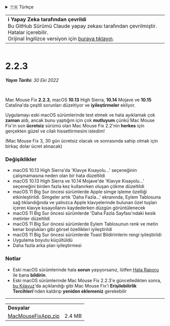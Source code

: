 <details>
<summary>🇹🇷 Türkçe</summary>

[🇬🇧 English (GitHub)](https://github.com/noah-nuebling/mac-mouse-fix/releases/tag/2.2.3)\
[🇦🇩 Català](https://redirect.macmousefix.com/?target=mmf-release&tag=2.2.3&locale=ca)\
[🇩🇪 Deutsch](https://redirect.macmousefix.com/?target=mmf-release&tag=2.2.3&locale=de)\
[🇪🇸 Español](https://redirect.macmousefix.com/?target=mmf-release&tag=2.2.3&locale=es)\
[🇫🇷 Français](https://redirect.macmousefix.com/?target=mmf-release&tag=2.2.3&locale=fr)\
[🇮🇩 Indonesia](https://redirect.macmousefix.com/?target=mmf-release&tag=2.2.3&locale=id)\
[🇮🇹 Italiano](https://redirect.macmousefix.com/?target=mmf-release&tag=2.2.3&locale=it)\
[🇭🇺 Magyar](https://redirect.macmousefix.com/?target=mmf-release&tag=2.2.3&locale=hu)\
[🇳🇱 Nederlands](https://redirect.macmousefix.com/?target=mmf-release&tag=2.2.3&locale=nl)\
[🇵🇱 Polski](https://redirect.macmousefix.com/?target=mmf-release&tag=2.2.3&locale=pl)\
[🇧🇷 Português (Brasil)](https://redirect.macmousefix.com/?target=mmf-release&tag=2.2.3&locale=pt-BR)\
[🇵🇹 Português (Portugal)](https://redirect.macmousefix.com/?target=mmf-release&tag=2.2.3&locale=pt-PT)\
[🇷🇴 Română](https://redirect.macmousefix.com/?target=mmf-release&tag=2.2.3&locale=ro)\
[🇸🇪 Svenska](https://redirect.macmousefix.com/?target=mmf-release&tag=2.2.3&locale=sv)\
[🇻🇳 Tiếng Việt](https://redirect.macmousefix.com/?target=mmf-release&tag=2.2.3&locale=vi)\
**🇹🇷 Türkçe**\
[🇨🇿 Čeština](https://redirect.macmousefix.com/?target=mmf-release&tag=2.2.3&locale=cs)\
[🇬🇷 Ελληνικά](https://redirect.macmousefix.com/?target=mmf-release&tag=2.2.3&locale=el)\
[🇷🇺 Русский](https://redirect.macmousefix.com/?target=mmf-release&tag=2.2.3&locale=ru)\
[🇺🇦 Українська](https://redirect.macmousefix.com/?target=mmf-release&tag=2.2.3&locale=uk)\
[🇮🇱 עברית](https://redirect.macmousefix.com/?target=mmf-release&tag=2.2.3&locale=he)\
[🇸🇦 العربية](https://redirect.macmousefix.com/?target=mmf-release&tag=2.2.3&locale=ar)\
[🇮🇳 हिन्दी](https://redirect.macmousefix.com/?target=mmf-release&tag=2.2.3&locale=hi)\
[🇹🇭 ไทย](https://redirect.macmousefix.com/?target=mmf-release&tag=2.2.3&locale=th)\
[🇨🇳 中文 (简体)](https://redirect.macmousefix.com/?target=mmf-release&tag=2.2.3&locale=zh-Hans)\
[🇨🇳 中文 (繁體)](https://redirect.macmousefix.com/?target=mmf-release&tag=2.2.3&locale=zh-Hant)\
[🇭🇰 中文（香港)](https://redirect.macmousefix.com/?target=mmf-release&tag=2.2.3&locale=zh-HK)\
[🇯🇵 日本語](https://redirect.macmousefix.com/?target=mmf-release&tag=2.2.3&locale=ja)\
[🇰🇷 한국어](https://redirect.macmousefix.com/?target=mmf-release&tag=2.2.3&locale=ko)\
[Help translate Mac Mouse Fix to different languages!](https://github.com/noah-nuebling/mac-mouse-fix/discussions/731)
</details>
<table align=><td>
<b>ℹ️ Yapay Zeka tarafından çevrildi</b><br>
Bu GitHub Sürümü Claude yapay zekası tarafından çevrilmiştir. Hatalar içerebilir.<br>
Orijinal İngilizce versiyon için <a href="https://github.com/noah-nuebling/mac-mouse-fix/releases/tag/2.2.3">buraya tıklayın</a>.
</td></table>

<table></table>

# 2.2.3
***Yayın Tarihi:** 30 Eki 2022*

<br>

Mac Mouse Fix **2.2.3**, macOS **10.13** High Sierra, **10.14** Mojave ve **10.15** Catalina'da çeşitli sorunları düzeltiyor ve **iyileştirmeler** ekliyor.

Uygulamayı eski macOS sürümlerinde test etmek ve hata ayıklamak çok **zaman** aldı, ancak bunu yaptığım için çok **mutluyum** çünkü Mac Mouse Fix'in son **ücretsiz** sürümü olan Mac Mouse Fix 2.2'nin **herkes** için gerçekten güzel ve cilalı hissettirmesini istedim!

(Mac Mouse Fix 3, 30 gün ücretsiz olacak ve sonrasında sahip olmak için birkaç dolar ücret alınacak)

### Değişiklikler

- macOS 10.13 High Sierra'da 'Klavye Kısayolu...' seçeneğinin çalışmamasına neden olan bir hata düzeltildi
- macOS 10.13 High Sierra ve 10.14 Mojave'de 'Klavye Kısayolu...' seçeneğini birden fazla kez kullanırken oluşan çökme düzeltildi
- macOS 11 Big Sur öncesi sürümlerde Apple simge işleme özelliği etkinleştirildi. Simgeler artık 'Daha Fazla...' ekranında, Eylem Tablosuna sağ tıklandığında ve yalnızca Apple klavyelerinde bulunan özel tuşları içeren klavye kısayollarını kaydederken düzgün görüntülenecek
- macOS 11 Big Sur öncesi sürümlerde 'Daha Fazla Sayfası'ndaki kesik metinler düzeltildi
- macOS 11 Big Sur öncesi sürümlerde Eylem Tablosunun renk ve metin kenar boşlukları gibi görsel özellikleri iyileştirildi
- macOS 11 Big Sur öncesi sürümlerde Toast Bildirimlerin rengi iyileştirildi
- Uygulama boyutu küçültüldü
- Daha fazla arka plan iyileştirmesi

### Notlar

- Eski macOS sürümlerinde hala **sorun** yaşıyorsanız, lütfen [Hata Raporu](https://noah-nuebling.github.io/mac-mouse-fix-feedback-assistant/?type=bug-report) ile bana **bildirin**.
- Eski macOS sürümlerinde Mac Mouse Fix 2.2.3'e güncelledikten sonra, [bu Kılavuz](https://github.com/noah-nuebling/mac-mouse-fix/discussions/101)'da açıklandığı gibi Mac Mouse Fix'i **Erişilebilirlik Tercihleri**'nden kaldırıp **yeniden eklemeniz** gerekebilir

---

<table align="start">
<tr>
    <td colspan=2>
        <b>Dosyalar</b>
    </td>
</tr>
<tr>
    <td><a href="https://github.com/noah-nuebling/mac-mouse-fix/releases/download/2.2.3/MacMouseFixApp.zip">MacMouseFixApp.zip</a></td>
    <td>2.4 MB</td>
</tr>
</table>